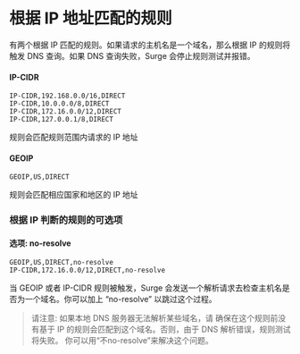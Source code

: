 # 根据 IP 地址匹配的规则

有两个根据 IP 匹配的规则。如果请求的主机名是一个域名，那么根据 IP 的规则将触发 DNS 查询。如果 DNS 查询失败，Surge 会停止规则测试并报错。

#### IP-CIDR

```
IP-CIDR,192.168.0.0/16,DIRECT
IP-CIDR,10.0.0.0/8,DIRECT
IP-CIDR,172.16.0.0/12,DIRECT
IP-CIDR,127.0.0.1/8,DIRECT
```

规则会匹配规则范围内请求的 IP 地址

#### GEOIP

`GEOIP,US,DIRECT`

规则会匹配相应国家和地区的 IP 地址

### 根据 IP 判断的规则的可选项

#### 选项: no-resolve

```
GEOIP,US,DIRECT,no-resolve
IP-CIDR,172.16.0.0/12,DIRECT,no-resolve
```

当 GEOIP 或者 IP-CIDR 规则被触发，Surge 会发送一个解析请求去检查主机名是否为一个域名。你可以加上 “no-resolve” 以跳过这个过程。

> 请注意: 如果本地 DNS 服务器无法解析某些域名，请
确保在这个规则前没有基于 IP 的规则会匹配到这个域名。否则，由于 DNS 解析错误，规则测试将失败。
你可以用“不no-resolve”来解决这个问题。